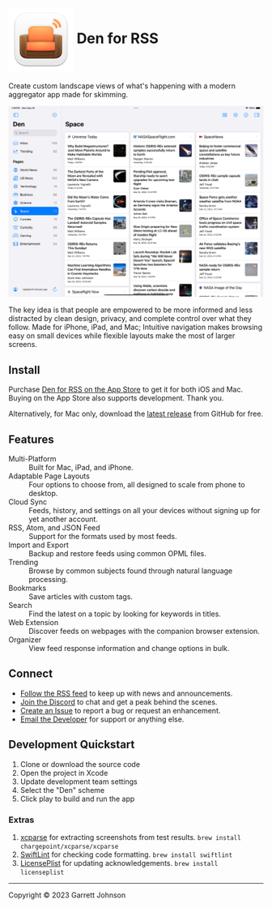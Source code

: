 <h1><img src="Den/Assets.xcassets/AppIcon.appiconset/AppIcon-macOS-128pt@2x.png" alt="App Icon" width="128" height="128" align="center"> Den for RSS</h1>

Create custom landscape views of what's happening with a modern aggregator app made for skimming.

<kbd><img src="Screenshot.png" alt="Screenshot" /></kbd>

The key idea is that people are empowered to be more informed and less distracted by clean design, privacy, and complete control over what they follow. Made for iPhone, iPad, and Mac; Intuitive navigation makes browsing easy on small devices while flexible layouts make the most of larger screens.

## Install

Purchase [Den for RSS on the App Store](https://apps.apple.com/us/app/den-for-rss/id1528917651) to get it for both iOS and Mac. Buying on the App Store also supports development. Thank you.

Alternatively, for Mac only, download the [latest release](https://github.com/garrettrayj/den/releases/latest) from GitHub for free.

## Features

<dl>
<dt>Multi-Platform</dt>
<dd>Built for Mac, iPad, and iPhone.</dd>
<dt>Adaptable Page Layouts</dt>
<dd>Four options to choose from, all designed to scale from phone to desktop.</dd>
<dt>Cloud Sync</dt>
<dd>Feeds, history, and settings on all your devices without signing up for yet another account.</dd>
<dt>RSS, Atom, and JSON Feed</dt>
<dd>Support for the formats used by most feeds.</dd>
<dt>Import and Export</dt>
<dd>Backup and restore feeds using common OPML files.</dd>
<dt>Trending</dt>
<dd>Browse by common subjects found through natural language processing.</dd>
<dt>Bookmarks</dt>
<dd>Save articles with custom tags.</dt>
<dt>Search</dt>
<dd>Find the latest on a topic by looking for keywords in titles.</dd>
<dt>Web Extension</dt>
<dd>Discover feeds on webpages with the companion browser extension.</dd>
<dt>Organizer</dt>
<dd>View feed response information and change options in bulk.</dd>
</dl>

## Connect

* [Follow the RSS feed](https://den.io/feed.rss) to keep up with news and announcements.
* [Join the Discord](https://discord.gg/NS9hMrYrnt) to chat and get a peak behind the scenes.
* [Create an Issue](https://github.com/garrettrayj/den/issues/new) to report a bug or request an enhancement.
* [Email the Developer](mailto:garrett@devsci.net) for support or anything else.

## Development Quickstart

1. Clone or download the source code
2. Open the project in Xcode
3. Update development team settings
4. Select the "Den" scheme
5. Click play to build and run the app

### Extras

1. [xcparse](https://github.com/ChargePoint/xcparse) for extracting screenshots from test results. `brew install chargepoint/xcparse/xcparse`
2. [SwiftLint](https://github.com/realm/SwiftLint) for checking code formatting. `brew install swiftlint`
3. [LicensePlist](https://github.com/mono0926/LicensePlist) for updating acknowledgements. `brew install licenseplist`

---

Copyright &copy; 2023 Garrett Johnson
